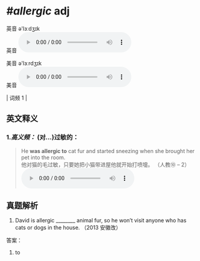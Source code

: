 # ***\#allergic*** adj
英音 ə'lɜːdʒɪk  
英音
<audio src="./media/allergic-B.aac" controls="controls"></audio>

美音 ə'lɜːrdʒɪk  
美音
<audio src="./media/allergic.aac" controls="controls"></audio>



| 词频 1 |  

英文释义
---
### 1.*高义频：* **(对…)过敏的：**  

 > He **was allergic to** cat fur and started sneezing when she brought her pet into the room.   
 > 他对猫的毛过敏，只要她把小猫带进屋他就开始打喷嚏。  （人教⑩ – 2）  
<audio src="./media/1-allergic.aac" controls="controls"></audio>


真题解析
---
1. David is allergic ________ animal fur, so he won’t visit anyone who has cats or dogs in the house.   （2013 安徽改）  

答案：
1. to  

